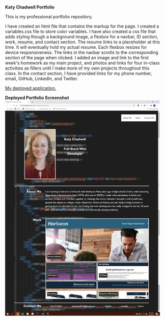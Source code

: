 <strong>Katy Chadwell Portfolio</strong>

This is my professional portfolio repository.

I have created an html file that contains the markup for the page. I created a variables.css file to store color variables. I have also created a css file that adds styling though a background image, a flexbox for a navbar, ID section, work, resume, and contact section. The resume links to a placeholder at this time. It will eventually hold my actual resume. Each flexbox resizes for device responsiveness. The links in the navbar scrolls to the corresponding section of the page when clicked. I added an image and link to the first week's homework as my main project, and photos and links for four in-class activities as fillers until I make more of my own projects throughout this class.  In the contact section, I have provided links for my phone number, email, GitHub, LinkedIn, and Twitter. 

<a href="https://klay824.github.io/katy-chadwell-portfolio/">My deployed application.</a>

<strong>Deployed Portfolio Screenshot</strong>
<img src="assets/images/portfolio-screenshot.png">


